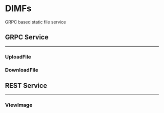 # DIMFs

GRPC based static file service

## GRPC Service

---

### UploadFile

### DownloadFile

## REST Service

---

### ViewImage
